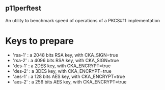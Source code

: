 ## p11perftest ##

An utility to benchmark speed of operations of a PKCS#11 implementation

# Keys to prepare #

 - 'rsa-1' : a 2048 bits RSA key, with CKA_SIGN=true
 - 'rsa-2' : a 4096 bits RSA key, with CKA_SIGN=true
 - 'des-1' : a 2DES key, with CKA_ENCRYPT=true
 - 'des-2' : a 3DES key, with CKA_ENCRYPT=true
 - 'aes-1' : a 128 bits AES key, with CKA_ENCRYPT=true
 - 'aes-2' : a 256 bits AES key, with CKA_ENCRYPT=true

